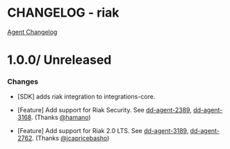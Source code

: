 # CHANGELOG - riak

[Agent Changelog](https://github.com/DataDog/dd-agent/blob/master/CHANGELOG.md)

1.0.0/ Unreleased
==================

### Changes

* [SDK] adds riak integration to integrations-core.

* [Feature] Add support for Riak Security. See [dd-agent-2389](https://github.com/datadog/dd-agent/issues/2389), [dd-agent-3168](https://github.com/datadog/dd-agent/issues/3168). (Thanks [@hamano][])
* [Feature] Add support for Riak 2.0 LTS. See [dd-agent-3189](https://github.com/datadog/dd-agent/issues/3189), [dd-agent-2762](https://github.com/datadog/dd-agent/issues/2762). (Thanks [@jcapricebasho][])


[@hamano]: https://github.com/hamano
[@jcapricebasho]: https://github.com/jcapricebasho
